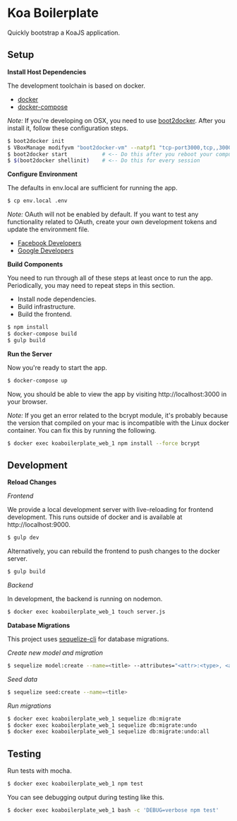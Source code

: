 # Koa Boilerplate

Quickly bootstrap a KoaJS application.

## Setup

**Install Host Dependencies**

The development toolchain is based on docker.

* [docker](http://docs.docker.com/engine/installation/)
* [docker-compose](https://docs.docker.com/compose/install/)

*Note:* If you're developing on OSX, you need to use [boot2docker](http://boot2docker.io/).  After you install it, follow these configuration steps.

```bash
$ boot2docker init
$ VBoxManage modifyvm "boot2docker-vm" --natpf1 "tcp-port3000,tcp,,3000,,3000";
$ boot2docker start           # <-- Do this after you reboot your computer
$ $(boot2docker shellinit)    # <-- Do this for every session
```

**Configure Environment**

The defaults in env.local are sufficient for running the app.

```bash
$ cp env.local .env
```

*Note:* OAuth will not be enabled by default.  If you want to test any functionality related to OAuth, create your own development tokens and update the environment file.
* [Facebook Developers](https://developers.facebook.com/products/ads/?)
* [Google Developers](https://developers.google.com/)

**Build Components**

You need to run through all of these steps at least once to run the app.  Periodically, you may need to repeat steps in this section.

* Install node dependencies.
* Build infrastructure.
* Build the frontend.

```bash
$ npm install
$ docker-compose build
$ gulp build
```

**Run the Server**

Now you're ready to start the app.

```bash
$ docker-compose up
```

Now, you should be able to view the app by visiting http://localhost:3000 in your browser.

*Note:* If you get an error related to the bcrypt module, it's probably because the version that compiled on your mac is incompatible with the Linux docker container.  You can fix this by running the following.

```bash
$ docker exec koaboilerplate_web_1 npm install --force bcrypt
```

## Development

**Reload Changes**

_Frontend_

We provide a local development server with live-reloading for frontend development.  This runs outside of docker and is available at http://localhost:9000.

```bash
$ gulp dev
```

Alternatively, you can rebuild the frontend to push changes to the docker server.

```bash
$ gulp build
```

_Backend_

In development, the backend is running on nodemon.

```bash
$ docker exec koaboilerplate_web_1 touch server.js
```

**Database Migrations**

This project uses [sequelize-cli](https://github.com/sequelize/cli) for database migrations.

_Create new model and migration_

```bash
$ sequelize model:create --name=<title> --attributes="<attr>:<type>, <attr>:<type>"
```

_Seed data_

```bash
$ sequelize seed:create --name=<title>
```

_Run migrations_

```bash
$ docker exec koaboilerplate_web_1 sequelize db:migrate
$ docker exec koaboilerplate_web_1 sequelize db:migrate:undo
$ docker exec koaboilerplate_web_1 sequelize db:migrate:undo:all
```

## Testing

Run tests with mocha.

```bash
$ docker exec koaboilerplate_web_1 npm test
```

You can see debugging output during testing like this.

```bash
$ docker exec koaboilerplate_web_1 bash -c 'DEBUG=verbose npm test'
```
